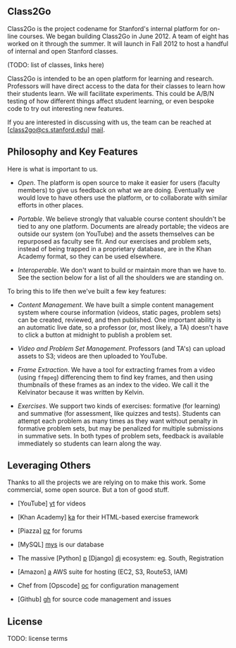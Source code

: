 Class2Go 
-------------

Class2Go is the project codename for Stanford's internal platform
for on-line courses.  We began building Class2Go in June 2012.  A
team of eight has worked on it through the summer.  It will launch
in Fall 2012 to host a handful of internal and open Stanford classes.

(TODO: list of classes, links here)

Class2Go is intended to be an open platform for learning and research.
Professors will have direct access to the data for their classes
to learn how their students learn.  We will facilitate experiments.
This could be A/B/N testing of how different things affect student
learning, or even bespoke code to try out interesting new features.

If you are interested in discussing with us, the team can be reached 
at [class2go@cs.stanford.edu] [mail].

  [mail]: mailto:class2go@cs.stanford.edu

Philosophy and Key Features
-------------------------

Here is what is important to us.

* *Open*. The platform is open source to make it easier for users
    (faculty members) to give us feedback on what we are doing.
    Eventually we would love to have others use the platform, or
    to collaborate with similar efforts in other places.

* *Portable*. We believe strongly that valuable course content
    shouldn't be tied to any one platform. Documents are already
    portable; the videos are outside our system (on YouTube) and
    the assets themselves can be repurposed as faculty see fit.  And
    our exercises and problem sets, instead of being trapped in a
    proprietary database, are in the Khan Academy format, so they
    can be used elsewhere.

* *Interoperable*. We don't want to build or maintain more than we
    have to.  See the section below for a list of all the shoulders
    we are standing on.

To bring this to life then we've built a few key features:

* *Content Management*. We have built a simple content management
    system where course information (videos, static pages, problem
    sets) can be created, reviewed, and then published.  One important
    ability is an automatic live date, so a professor (or, most
    likely, a TA) doesn't have to click a button at midnight to
    publish a problem set.

* *Video and Problem Set Management*. Professors (and TA's) can
    upload assets to S3; videos are then uploaded to YouTube.

* *Frame Extraction*.  We have a tool for extracting frames from
    a video (using ```ffmpeg```) differencing them to find key
    frames, and then using thumbnails of these frames as an index to 
    the video.  We call it the Kelvinator because it was written by Kelvin.

* *Exercises*.  We support two kinds of exercises: formative (for
    learning) and summative (for assessment, like quizzes and tests).  Students
    can attempt each problem as many times as they want without penalty in
    formative problem sets, but may be penalized for multiple submissions
    in summative sets.  In both types of problem sets, feedback is available
    immediately so students can learn along the way.


Leveraging Others
-------------------------

Thanks to all the projects we are relying on to make this work.  Some
commercial, some open source.  But a ton of good stuff.

* [YouTube] [yt] for videos
* [Khan Academy] [ka] for their HTML-based exercise framework
* [Piazza] [pz] for forums
* [MySQL] [mys] is our database
* The massive [Python] [p] [Django] [dj] ecosystem: eg. South, Registration
* [Amazon] [a] AWS suite for hosting (EC2, S3, Route53, IAM)
* Chef from [Opscode] [oc] for configuration management
* [Github] [gh] for source code management and issues

  [yt]:    http://www.youtube.com/
  [ka]:    http://www.khanacademy.org/
  [pz]:    http://www.piazza.com/
  [mys]:   http://www.mysql.org/
  [p]:     http://www.python.org/
  [dj]:    http://www.djangoproject.com/
  [a]:     http://aws.amazon.com/
  [oc]:    http://www.opscode.org/
  [gh]:    http://www.github.com/


License
-------------------------

TODO: license terms

